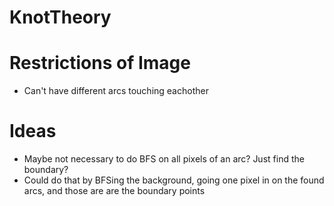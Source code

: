 # KnotTheory

# Restrictions of Image
 - Can't have different arcs touching eachother

# Ideas
 - Maybe not necessary to do BFS on all pixels of an arc? Just find the boundary?
 - Could do that by BFSing the background, going one pixel in on the found arcs, and those are are the boundary points